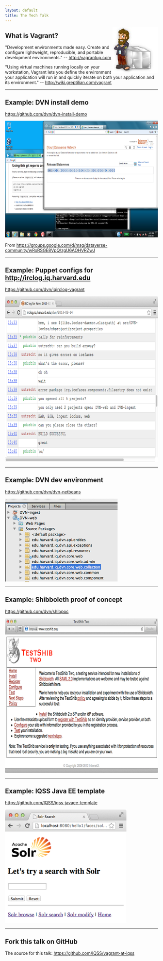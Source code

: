 ```yaml
---
layout: default
title: The Tech Talk
---
```

<img src="./images/vagrant-logo-old.png" align="right">

## What is Vagrant?

"Development environments made easy. Create and configure lightweight, reproducible, and portable development environments." -- http://vagrantup.com

"Using virtual machines running locally on your workstation, Vagrant lets you define the environment your application will run in and quickly iterate on both your application and its environment." -- http://wiki.greptilian.com/vagrant

---

## Example: DVN install demo

https://github.com/dvn/dvn-install-demo

<img src="./images/dvn-vagrant-windows.png" height="384px" width="683px">

From https://groups.google.com/d/msg/dataverse-community/wRxRSGE8VpQ/zgU6AOHVRZwJ

---

## Example: Puppet configs for http://irclog.iq.harvard.edu

https://github.com/dvn/iqirclog-vagrant

<img src="./images/irclog.png" height="546px" width="831px">

---

## Example: DVN dev environment

https://github.com/dvn/dvn-netbeans

<img src="./images/netbeans.png" height="273px" width="371px">

---

## Example: Shibboleth proof of concept

https://github.com/dvn/shibpoc

<img src="./images/testshib.png" height="510px" width="815px">

---

## Example: IQSS Java EE template

https://github.com/IQSS/iqss-javaee-template

<img src="./images/solr.png" height="375px" width="400px">

---

## Fork this talk on GitHub

The source for this talk: https://github.com/IQSS/vagrant-at-iqss
